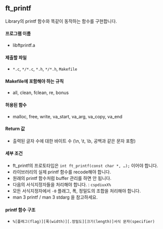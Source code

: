 ## ft_printf
Library의 printf 함수와 똑같이 동작하는 함수를 구현합니다.

#### 프로그램 이름
- libftprintf.a
#### 제출할 파일
- `*.c`, `*/*.c`, `*.h`, `*/*.h`, `Makefile`
#### Makefile에 포함해야 하는 규칙
- all, clean, fclean, re, bonus
#### 허용된 함수
- malloc, free, write, va_start, va_arg, va_copy, va_end
#### Return 값
- 출력된 글자 수에 대한 바이트 수 (\n, \t, \b, 공백과 같은 문자 포함)
#### 세부 조건
- ft_printf의 프로토타입은 `int ft_printf(const char *, …);` 이어야 합니다.
- 라이브러리의 실제 printf 함수를 recode해야 합니다.
- 원래의 printf 함수처럼 buffer 관리를 하면 안 됩니다.
- 다음의 서식지정자들을 처리해야 합니다. : `cspdiuxX%`
- 모든 서식지정자에서 `-0` 플래그, 폭, 정밀도의 조합을 처리해야 합니다.
- man 3 printf / man 3 stdarg 을 참고하세요.

#### printf 함수 구조
- `%[플래그(flag)][폭(width)][.정밀도][크기(length)]서식 문자(specifier)`
